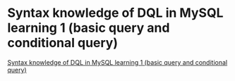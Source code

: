 # Syntax knowledge of DQL in MySQL learning 1 (basic query and conditional query)
[Syntax knowledge of DQL in MySQL learning 1 (basic query and conditional query)](https://aiwithcloud.com/2022/09/15/syntax_knowledge_of_dql_in_mysql_learning_1_basic_query_and_conditional_query/)